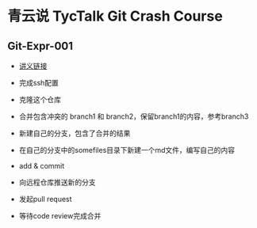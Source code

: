 # 青云说 TycTalk Git Crash Course 

## Git-Expr-001

- [讲义链接](https://j6uvgupi9e.feishu.cn/docx/CC49dKnlYoOq8lxp6gGcOnVWncY?from=from_copylink)
  

- 完成ssh配置
- 克隆这个仓库
- 合并包含冲突的 branch1 和 branch2，保留branch1的内容，参考branch3
- 新建自己的分支，包含了合并的结果
- 在自己的分支中的somefiles目录下新建一个md文件，编写自己的内容
- add & commit 
- 向远程仓库推送新的分支
- 发起pull request
- 等待code review完成合并